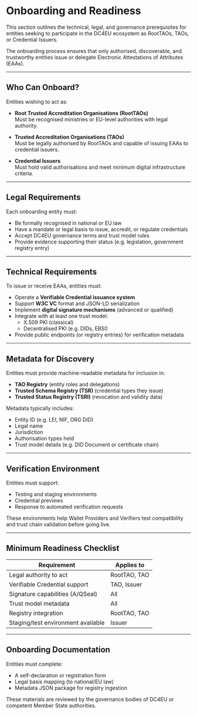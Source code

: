 # Onboarding and Readiness

This section outlines the technical, legal, and governance prerequisites for entities seeking to participate in the DC4EU ecosystem as RootTAOs, TAOs, or Credential Issuers.

The onboarding process ensures that only authorised, discoverable, and trustworthy entities issue or delegate Electronic Attestations of Attributes (EAAs).

---

## Who Can Onboard?

Entities wishing to act as:

- **Root Trusted Accreditation Organisations (RootTAOs)**  
  Must be recognised ministries or EU-level authorities with legal authority.

- **Trusted Accreditation Organisations (TAOs)**  
  Must be legally authorised by RootTAOs and capable of issuing EAAs to credential issuers.

- **Credential Issuers**  
  Must hold valid authorisations and meet minimum digital infrastructure criteria.

---

## Legal Requirements

Each onboarding entity must:

- Be formally recognised in national or EU law  
- Have a mandate or legal basis to issue, accredit, or regulate credentials  
- Accept DC4EU governance terms and trust model rules  
- Provide evidence supporting their status (e.g. legislation, government registry entry)

---

## Technical Requirements

To issue or receive EAAs, entities must:

- Operate a **Verifiable Credential issuance system**  
- Support **W3C VC** format and JSON-LD serialization  
- Implement **digital signature mechanisms** (advanced or qualified)  
- Integrate with at least one trust model:
  - X.509 PKI (classical)
  - Decentralised PKI (e.g. DIDs, EBSI)  
- Provide public endpoints (or registry entries) for verification metadata

---

## Metadata for Discovery

Entities must provide machine-readable metadata for inclusion in:

- **TAO Registry** (entity roles and delegations)  
- **Trusted Schema Registry (TSR)** (credential types they issue)  
- **Trusted Status Registry (TSRI)** (revocation and validity data)

Metadata typically includes:
- Entity ID (e.g. LEI, NIF, ORG DID)  
- Legal name  
- Jurisdiction  
- Authorisation types held  
- Trust model details (e.g. DID Document or certificate chain)

---

## Verification Environment

Entities must support:
- Testing and staging environments  
- Credential previews  
- Response to automated verification requests

These environments help Wallet Providers and Verifiers test compatibility and trust chain validation before going live.

---

## Minimum Readiness Checklist

| Requirement                             | Applies to     |
|----------------------------------------|----------------|
| Legal authority to act                 | RootTAO, TAO   |
| Verifiable Credential support          | TAO, Issuer    |
| Signature capabilities (A/QSeal)       | All            |
| Trust model metadata                   | All            |
| Registry integration                   | RootTAO, TAO   |
| Staging/test environment available     | Issuer         |

---

## Onboarding Documentation

Entities must complete:
- A self-declaration or registration form  
- Legal basis mapping (to national/EU law)  
- Metadata JSON package for registry ingestion

These materials are reviewed by the governance bodies of DC4EU or competent Member State authorities.
